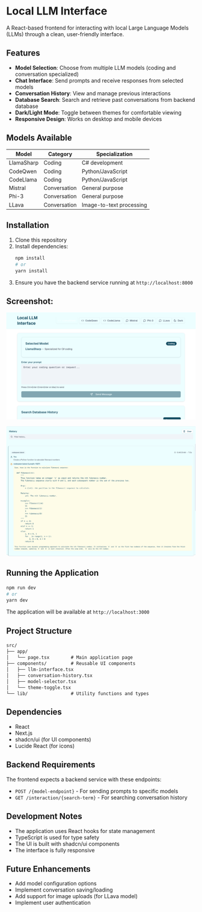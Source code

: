 # Local LLM Interface

A React-based frontend for interacting with local Large Language Models (LLMs) through a clean, user-friendly interface.

## Features

- **Model Selection**: Choose from multiple LLM models (coding and conversation specialized)
- **Chat Interface**: Send prompts and receive responses from selected models
- **Conversation History**: View and manage previous interactions
- **Database Search**: Search and retrieve past conversations from backend database
- **Dark/Light Mode**: Toggle between themes for comfortable viewing
- **Responsive Design**: Works on desktop and mobile devices

## Models Available

| Model       | Category      | Specialization               |
|-------------|---------------|------------------------------|
| LlamaSharp  | Coding        | C# development               |
| CodeQwen    | Coding        | Python/JavaScript            |
| CodeLlama   | Coding        | Python/JavaScript            |
| Mistral     | Conversation  | General purpose              |
| Phi-3       | Conversation  | General purpose              |
| LLava       | Conversation  | Image-to-text processing     |

## Installation

1. Clone this repository
2. Install dependencies:
   ```bash
   npm install
   # or
   yarn install
   ```
3. Ensure you have the backend service running at `http://localhost:8000`

## Screenshot:
![alt text](images/llm-prompting-form.png)

![alt text](images/llms-interactions-search.png)

## Running the Application

```bash
npm run dev
# or
yarn dev
```

The application will be available at `http://localhost:3000`

## Project Structure

```
src/
├── app/
│   └── page.tsx        # Main application page
├── components/         # Reusable UI components
│   ├── llm-interface.tsx
│   ├── conversation-history.tsx
│   ├── model-selector.tsx
│   └── theme-toggle.tsx
└── lib/                # Utility functions and types
```

## Dependencies

- React
- Next.js
- shadcn/ui (for UI components)
- Lucide React (for icons)

## Backend Requirements

The frontend expects a backend service with these endpoints:

- `POST /{model-endpoint}` - For sending prompts to specific models
- `GET /interaction/{search-term}` - For searching conversation history

## Development Notes

- The application uses React hooks for state management
- TypeScript is used for type safety
- The UI is built with shadcn/ui components
- The interface is fully responsive

## Future Enhancements

- Add model configuration options
- Implement conversation saving/loading
- Add support for image uploads (for LLava model)
- Implement user authentication
